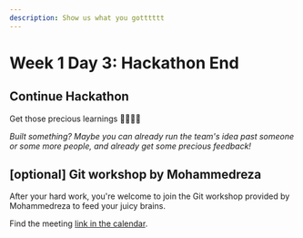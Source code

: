 ```yaml
---
description: Show us what you gotttttt
---
```


# Week 1 Day 3: Hackathon End

## Continue Hackathon

Get those precious learnings 🦄🦄🦄🦄

_Built something? Maybe you can already run the team's idea past someone or some more people, and already get some precious feedback!_

## \[optional] Git workshop by Mohammedreza

After your hard work, you're welcome to join the Git workshop provided by Mohammedreza to feed your juicy brains.

Find the meeting [link in the calendar](https://calendar.google.com/calendar/u/0/embed?src=mietclaes.com\_h1rs31a79809r742e5lpdpegbg@group.calendar.google.com\&ctz=Europe/Brussels\&dates=20220704/20220708\&mode=week).

